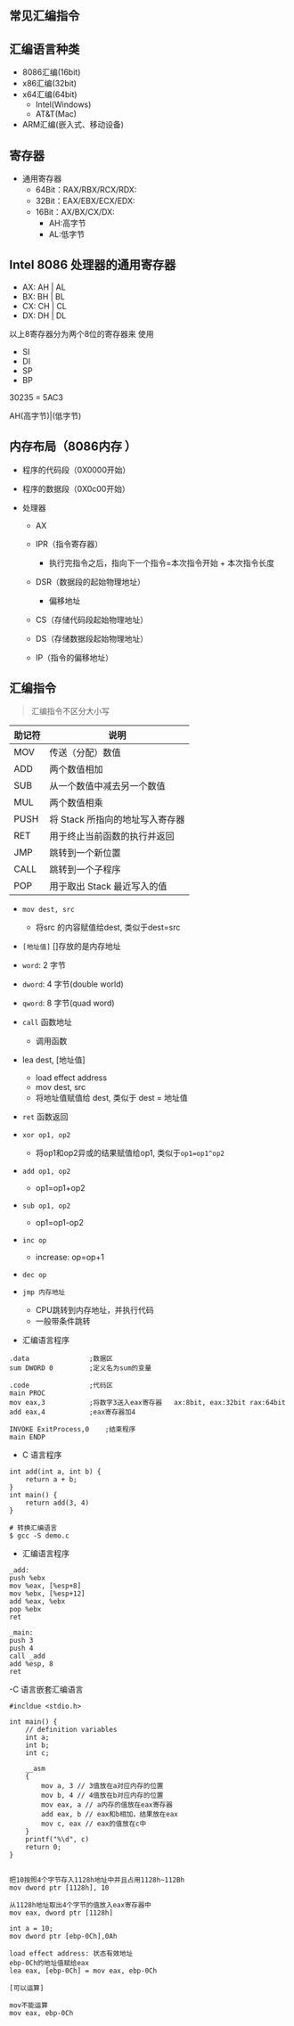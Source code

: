 ## 常见汇编指令



## 汇编语言种类

- 8086汇编(16bit)
- x86汇编(32bit)
- x64汇编(64bit)
  - Intel(Windows)
  - AT&T(Mac)
- ARM汇编(嵌入式、移动设备)

## 寄存器

- 通用寄存器
  - 64Bit：RAX/RBX/RCX/RDX: 
  - 32Bit：EAX/EBX/ECX/EDX: 
  - 16Bit：AX/BX/CX/DX: 
	- AH:高字节
	- AL:低字节

## Intel 8086 处理器的通用寄存器

- AX: AH | AL
- BX: BH | BL
- CX: CH | CL
- DX: DH | DL

以上8寄存器分为两个8位的寄存器来  使用

- SI
- DI
- SP
- BP

30235 = 5AC3

AH(高字节)|(低字节)

## 内存布局（8086内存 ）

- 程序的代码段（0X0000开始）
- 程序的数据段（0X0c00开始）  

- 处理器
  - AX
  - IPR（指令寄存器）
    - 执行完指令之后，指向下一个指令=本次指令开始 + 本次指令长度
  - DSR（数据段的起始物理地址）
    - 偏移地址

  - CS（存储代码段起始物理地址）
  - DS（存储数据段起始物理地址）
  - IP（指令的偏移地址）


## 汇编指令

> 汇编指令不区分大小写

| 助记符 | 说明 |
| ---- | ---- | 
| MOV | 传送（分配）数值 | 
| ADD | 两个数值相加 | 
| SUB | 从一个数值中减去另一个数值 | 
| MUL | 两个数值相乘 | 
| PUSH | 将 Stack 所指向的地址写入寄存器 | 
| RET | 用于终止当前函数的执行并返回 | 
| JMP | 跳转到一个新位置 | 
| CALL | 跳转到一个子程序  | 
| POP | 用于取出 Stack 最近写入的值 | 

- `mov dest, src`
  - 将src 的内容赋值给dest,  类似于dest=src
- `[地址值]` []存放的是内存地址
- `word`: 2 字节
- `dword`: 4 字节(double world)
- `qword`: 8 字节(quad word)
- `call` 函数地址
  - 调用函数
- lea dest, [地址值]
  - load effect address
  - mov dest, src
  - 将地址值赋值给 dest, 类似于 dest = 地址值
- `ret` 函数返回
- `xor op1, op2`
  - 将op1和op2异或的结果赋值给op1, 类似于`op1=op1^op2`
- `add op1, op2`
  - op1=op1+op2
- `sub op1, op2`
   - op1=op1-op2
- `inc op`
  - increase: op=op+1
- `dec op`
- `jmp 内存地址`
  - CPU跳转到内存地址，并执行代码
  - 一般带条件跳转

- 汇编语言程序
```
.data               ;数据区
sum DWORD 0         ;定义名为sum的变量

.code               ;代码区
main PROC
mov eax,3           ;将数字3送入eax寄存器   ax:8bit, eax:32bit rax:64bit
add eax,4           ;eax寄存器加4

INVOKE ExitProcess,0    ;结束程序
main ENDP
```

- C 语言程序
```
int add(int a, int b) {
    return a + b;
}
int main() {
    return add(3, 4)
}

# 转换汇编语言
$ gcc -S demo.c
```

- 汇编语言程序

```
_add:
push %ebx
mov %eax, [%esp+8]
mov %ebx, [%esp+12]
add %eax, %ebx
pop %ebx
ret

_main:
push 3
push 4
call _add
add %esp, 8
ret
```

-C 语言嵌套汇编语言

```
#incldue <stdio.h>

int main() {
    // definition variables
    int a;
    int b;
    int c;

    __asm
    {
        mov a, 3 // 3值放在a对应内存的位置
        mov b, 4 // 4值放在b对应内存的位置
        mov eax, a // a内存的值放在eax寄存器
        add eax, b // eax和b相加，结果放在eax
        mov c, eax // eax的值放在c中
    }
    printf("%\d", c)
    return 0;
}
```



```

把10按照4个字节存入1128h地址中并且占用1128h~112Bh
mov dword ptr [1128h], 10

从1128h地址取出4个字节的值放入eax寄存器中
mov eax, dword ptr [1128h]

int a = 10;
mov dword ptr [ebp-0Ch],0Ah

load effect address: 状态有效地址
ebp-0Ch的地址值赋给eax
lea eax, [ebp-0Ch] = mov eax, ebp-0Ch

[可以运算]

mov不能运算
mov eax, ebp-0Ch
```